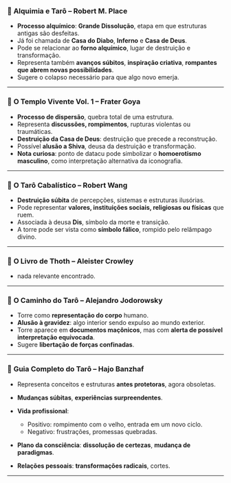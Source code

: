 ### 📘 **Alquimia e Tarô – Robert M. Place**

  * **Processo alquímico**: **Grande Dissolução**, etapa em que estruturas antigas são desfeitas.
  * Já foi chamada de **Casa do Diabo**, **Inferno** e **Casa de Deus**.
  * Pode se relacionar ao **forno alquímico**, lugar de destruição e transformação.
  * Representa também **avanços súbitos**, **inspiração criativa**, **rompantes que abrem novas possibilidades**.
  * Sugere o colapso necessário para que algo novo emerja.


---

### 📙 **O Templo Vivente Vol. 1 – Frater Goya**

  * **Processo de dispersão**, quebra total de uma estrutura.
  * Representa **discussões, rompimentos**, rupturas violentas ou traumáticas.
  * **Destruição da Casa de Deus**: destruição que precede a reconstrução.
  * Possível **alusão a Shiva**, deusa da destruição e transformação.
  * **Nota curiosa**: ponto de datacu pode simbolizar o **homoerotismo masculino**, como interpretação alternativa da iconografia.


---

### 📕 **O Tarô Cabalístico – Robert Wang**

  * **Destruição súbita** de percepções, sistemas e estruturas ilusórias.
  * Pode representar **valores, instituições sociais, religiosas ou físicas** que ruem.
  * Associada à deusa **Dis**, símbolo da morte e transição.
  * A torre pode ser vista como **símbolo fálico**, rompido pelo relâmpago divino.

---

### 📒 **O Livro de Thoth – Aleister Crowley**

  * nada relevante encontrado.
  
---

### 📓 **O Caminho do Tarô – Alejandro Jodorowsky**

  * Torre como **representação do corpo** humano.
  * **Alusão à gravidez**: algo interior sendo expulso ao mundo exterior.
  * Torre aparece em **documentos maçônicos**, mas com **alerta de possível interpretação equivocada**.
  * Sugere **libertação de forças confinadas**.

---

### 📗 **Guia Completo do Tarô – Hajo Banzhaf**

  * Representa conceitos e estruturas **antes protetoras**, agora obsoletas.
  * **Mudanças súbitas**, **experiências surpreendentes**.
  * **Vida profissional**:
  
    * Positivo: rompimento com o velho, entrada em um novo ciclo.
    * Negativo: frustrações, promessas quebradas.
  * **Plano da consciência**: **dissolução de certezas**, **mudança de paradigmas**.
  * **Relações pessoais**: **transformações radicais**, cortes.

---